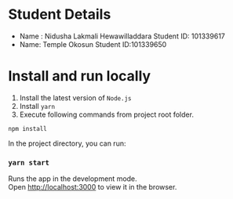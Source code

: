 # Student Details

 * Name : Nidusha Lakmali Hewawilladdara 
 Student ID: 101339617
 * Name: Temple Okosun 
 Student ID:101339650 


# Install and run locally

1. Install the latest version of `Node.js`
2. Install `yarn`
3. Execute following commands from project root folder.

`npm install`

In the project directory, you can run:

### `yarn start`

Runs the app in the development mode.\
Open [http://localhost:3000](http://localhost:3000) to view it in the browser.